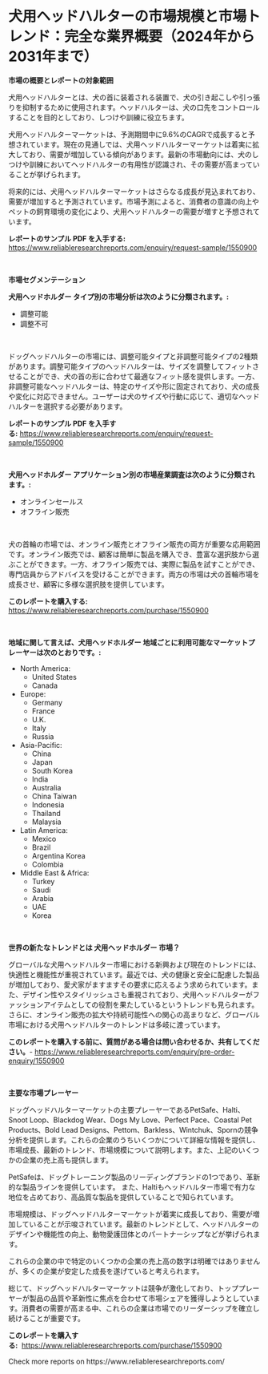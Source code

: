 <p><h1>犬用ヘッドハルターの市場規模と市場トレンド：完全な業界概要（2024年から2031年まで）</h1></p><p><strong>市場の概要とレポートの対象範囲</strong></p>
<p><p>犬用ヘッドハルターとは、犬の首に装着される装置で、犬の引き起こしや引っ張りを抑制するために使用されます。ヘッドハルターは、犬の口先をコントロールすることを目的としており、しつけや訓練に役立ちます。</p><p>犬用ヘッドハルターマーケットは、予測期間中に9.6%のCAGRで成長すると予想されています。現在の見通しでは、犬用ヘッドハルターマーケットは着実に拡大しており、需要が増加している傾向があります。最新の市場動向には、犬のしつけや訓練においてヘッドハルターの有用性が認識され、その需要が高まっていることが挙げられます。</p><p>将来的には、犬用ヘッドハルターマーケットはさらなる成長が見込まれており、需要が増加すると予測されています。市場予測によると、消費者の意識の向上やペットの飼育環境の変化により、犬用ヘッドハルターの需要が増すと予想されています。</p></p>
<p><strong>レポートのサンプル PDF を入手する:</strong> <a href="https://www.reliableresearchreports.com/enquiry/request-sample/1550900">https://www.reliableresearchreports.com/enquiry/request-sample/1550900</a></p>
<p>&nbsp;</p>
<p><strong>市場セグメンテーション</strong></p>
<p><strong>犬用ヘッドホルダー タイプ別の市場分析は次のように分類されます。:</strong></p>
<p><ul><li>調整可能</li><li>調整不可</li></ul></p>
<p>&nbsp;</p>
<p><p>ドッグヘッドハルターの市場には、調整可能タイプと非調整可能タイプの2種類があります。調整可能タイプのヘッドハルターは、サイズを調整してフィットさせることができ、犬の首の形に合わせて最適なフィット感を提供します。一方、非調整可能なヘッドハルターは、特定のサイズや形に固定されており、犬の成長や変化に対応できません。ユーザーは犬のサイズや行動に応じて、適切なヘッドハルターを選択する必要があります。</p></p>
<p><strong>レポートのサンプル PDF を入手する:</strong>&nbsp;<a href="https://www.reliableresearchreports.com/enquiry/request-sample/1550900">https://www.reliableresearchreports.com/enquiry/request-sample/1550900</a></p>
<p>&nbsp;</p>
<p><strong> 犬用ヘッドホルダー アプリケーション別の市場産業調査は次のように分類されます。:</strong></p>
<p><ul><li>オンラインセールス</li><li>オフライン販売</li></ul></p>
<p>&nbsp;</p>
<p><p>犬の首輪の市場では、オンライン販売とオフライン販売の両方が重要な応用範囲です。オンライン販売では、顧客は簡単に製品を購入でき、豊富な選択肢から選ぶことができます。一方、オフライン販売では、実際に製品を試すことができ、専門店員からアドバイスを受けることができます。両方の市場は犬の首輪市場を成長させ、顧客に多様な選択肢を提供しています。</p></p>
<p><strong>このレポートを購入する:</strong>&nbsp; <a href="https://www.reliableresearchreports.com/purchase/1550900">https://www.reliableresearchreports.com/purchase/1550900</a></p>
<p>&nbsp;</p>
<p><strong>地域に関して言えば、犬用ヘッドホルダー 地域ごとに利用可能なマーケットプレーヤーは次のとおりです。:</strong></p>
<p><ul>
    <li>
        North America:
        <ul>
            <li>United States</li>
            <li>Canada</li>
        </ul>
    </li>
    <li>
        Europe:
        <ul>
            <li>Germany</li>
            <li>France</li>
            <li>U.K.</li>
            <li>Italy</li>
            <li>Russia</li>
        </ul>
    </li>
    <li>
        Asia-Pacific:
        <ul>
            <li>China</li>
            <li>Japan</li>
            <li>South Korea</li>
            <li>India</li>
            <li>Australia</li>
            <li>China Taiwan</li>
            <li>Indonesia</li>
            <li>Thailand</li>
            <li>Malaysia</li>
        </ul>
    </li>
    <li>
        Latin America:
        <ul>
            <li>Mexico</li>
            <li>Brazil</li>
            <li>Argentina Korea</li>
            <li>Colombia</li>
        </ul>
    </li>
    <li>
        Middle East & Africa:
        <ul>
            <li>Turkey</li>
            <li>Saudi</li>
            <li>Arabia</li>
            <li>UAE</li>
            <li>Korea</li>
        </ul>
    </li>
    </ul></p>
<p>&nbsp;</p>
<p><strong>世界の新たなトレンドとは 犬用ヘッドホルダー 市場？</strong></p>
<p><p>グローバルな犬用ヘッドハルター市場における新興および現在のトレンドには、快適性と機能性が重視されています。最近では、犬の健康と安全に配慮した製品が増加しており、愛犬家がますますその要求に応えるよう求められています。また、デザイン性やスタイリッシュさも重視されており、犬用ヘッドハルターがファッションアイテムとしての役割を果たしているというトレンドも見られます。さらに、オンライン販売の拡大や持続可能性への関心の高まりなど、グローバル市場における犬用ヘッドハルターのトレンドは多岐に渡っています。</p></p>
<p><strong>このレポートを購入する前に、質問がある場合は問い合わせるか、共有してください。</strong>- <a href="https://www.reliableresearchreports.com/enquiry/pre-order-enquiry/1550900">https://www.reliableresearchreports.com/enquiry/pre-order-enquiry/1550900</a></p>
<p>&nbsp;</p>
<p><strong>主要な市場プレーヤー</strong></p>
<p><p>ドッグヘッドハルターマーケットの主要プレーヤーであるPetSafe、Halti、Snoot Loop、Blackdog Wear、Dogs My Love、Perfect Pace、Coastal Pet Products、Bold Lead Designs、Pettom、Barkless、Wintchuk、Spornの競争分析を提供します。これらの企業のうちいくつかについて詳細な情報を提供し、市場成長、最新のトレンド、市場規模について説明します。また、上記のいくつかの企業の売上高も提供します。</p><p>PetSafeは、ドッグトレーニング製品のリーディングブランドの1つであり、革新的な製品ラインを提供しています。 また、Haltiもヘッドハルター市場で有力な地位を占めており、高品質な製品を提供していることで知られています。</p><p>市場規模は、ドッグヘッドハルターマーケットが着実に成長しており、需要が増加していることが示唆されています。最新のトレンドとして、ヘッドハルターのデザインや機能性の向上、動物愛護団体とのパートナーシップなどが挙げられます。</p><p>これらの企業の中で特定のいくつかの企業の売上高の数字は明確ではありませんが、多くの企業が安定した成長を遂げていると考えられます。</p><p>総じて、ドッグヘッドハルターマーケットは競争が激化しており、トッププレーヤーが製品の品質や革新性に焦点を合わせて市場シェアを獲得しようとしています。消費者の需要が高まる中、これらの企業は市場でのリーダーシップを確立し続けることが重要です。</p></p>
<p><strong>このレポートを購入する:</strong>&nbsp;&nbsp;<a href="https://www.reliableresearchreports.com/purchase/1550900">https://www.reliableresearchreports.com/purchase/1550900</a></p>
<p>Check more reports on https://www.reliableresearchreports.com/</p>
